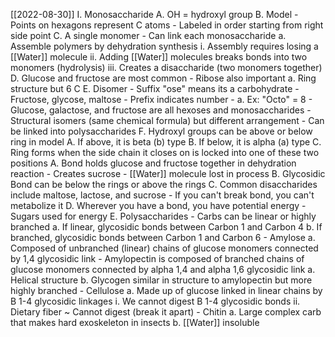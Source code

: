 [[2022-08-30]]
I. Monosaccharide
	A. OH = hydroxyl group
	B.  Model
		- Points on hexagons represent C atoms
		- Labeled in order starting from right side point
	C. A single monomer
		- Can link each monosaccharide
			a. Assemble polymers by dehydration synthesis
				i. Assembly requires losing a [[Water]] molecule
				ii. Adding [[Water]] molecules breaks bonds into two monomers (hydrolysis)
				iii. Creates a disaccharide (two monomers together)
	D. Glucose and fructose are most common
		- Ribose also important
			a. Ring structure but 6 C
	E. Disomer 
		- Suffix "ose" means its a carbohydrate
			- Fructose, glycose, maltose
		- Prefix indicates number
			- a. Ex: "Octo" = 8
		- Glucose, galactose, and fructose are all hexoses and monosaccharides
			- Structural isomers (same chemical formula) but different arrangement
			- Can be linked into polysaccharides
	F. Hydroxyl groups can be above or below ring in model
		A. If above, it is beta (b) type
		B. If below, it is alpha (a) type
		C. Ring forms when the side chain it closes on is locked into one of these two positions
	A. Bond holds glucose and fructose together in dehydration reaction
		- Creates sucrose
		- [[Water]] molecule lost in process
	B. Glycosidic Bond can be below the rings or above the rings
	C. Common disaccharides include maltose, lactose, and sucrose
		- If you can't break bond, you can't metabolize it
	D. Wherever you have a bond, you have potential energy
		- Sugars used for energy
	E. Polysaccharides
		- Carbs can be linear or highly branched
			a. If linear, glycosidic bonds between Carbon 1 and Carbon 4
			b. If branched, glycosidic bonds between Carbon 1 and Carbon 6
		- Amylose
			a. Composed of unbranched (linear) chains of glucose monomers connected by 1,4 glycosidic link
		- Amylopectin is composed of branched chains of glucose monomers connected by alpha 1,4 and alpha 1,6 glycosidic link
			a. Helical structure
			b. Glycogen similar in structure to amylopectin but more highly branched
		- Cellulose
			a. Made up of glucose linked in linear chains by B 1-4 glycosidic linkages
				i. We cannot digest B 1-4 glycosidic bonds
				ii. Dietary fiber
					~ Cannot digest (break it apart)
		- Chitin
			a. Large complex carb that makes hard exoskeleton in insects
			b. [[Water]] insoluble 

			

					
					